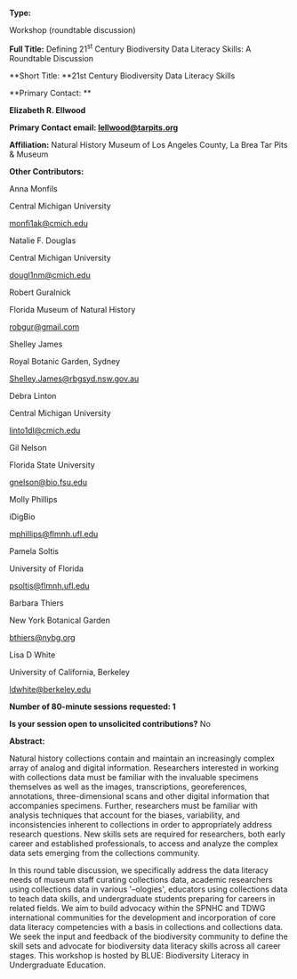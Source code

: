 

**Type:**

Workshop (roundtable discussion)

**Full Title:** Defining 21<sup>st</sup> Century Biodiversity Data Literacy Skills: A Roundtable Discussion

**Short Title: **21st Century Biodiversity Data Literacy Skills

**Primary Contact: **

**Elizabeth R. Ellwood**

**Primary Contact email: lellwood@tarpits.org**

**Affiliation:** Natural History Museum of Los Angeles County, La Brea Tar Pits & Museum

**Other Contributors:**

Anna Monfils

Central Michigan University

monfi1ak@cmich.edu

 

Natalie F. Douglas

Central Michigan University

dougl1nm@cmich.edu

 

Robert Guralnick

Florida Museum of Natural History

robgur@gmail.com

 

Shelley James

Royal Botanic Garden, Sydney

Shelley.James@rbgsyd.nsw.gov.au

 

Debra Linton

Central Michigan University

linto1dl@cmich.edu

 

Gil Nelson

Florida State University

gnelson@bio.fsu.edu

Molly Phillips

iDigBio

mphillips@flmnh.ufl.edu

 

Pamela Soltis

University of Florida

psoltis@flmnh.ufl.edu

 

Barbara Thiers

New York Botanical Garden

bthiers@nybg.org

Lisa D White

University of California, Berkeley

ldwhite@berkeley.edu

**Number of 80-minute sessions requested: 1**

**Is your session open to unsolicited contributions?** No

**Abstract:**

Natural history collections contain and maintain an increasingly complex array of analog and digital information. Researchers interested in working with collections data must be familiar with the invaluable specimens themselves as well as the images, transcriptions, georeferences, annotations, three-dimensional scans and other digital information that accompanies specimens. Further, researchers must be familiar with analysis techniques that account for the biases, variability, and inconsistencies inherent to collections in order to appropriately address research questions. New skills sets are required for researchers, both early career and established professionals, to access and analyze the complex data sets emerging from the collections community.

 

In this round table discussion, we specifically address the data literacy needs of museum staff curating collections data, academic researchers using collections data in various '–ologies', educators using collections data to teach data skills, and undergraduate students preparing for careers in related fields. We aim to build advocacy within the SPNHC and TDWG international communities for the development and incorporation of core data literacy competencies with a basis in collections and collections data. We seek the input and feedback of the biodiversity community to define the skill sets and advocate for biodiversity data literacy skills across all career stages. This workshop is hosted by BLUE: Biodiversity Literacy in Undergraduate Education.

